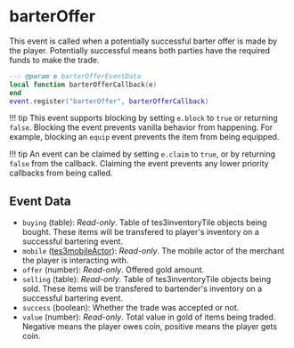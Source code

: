 # barterOffer

This event is called when a potentially successful barter offer is made by the player. Potentially successful means both parties have the required funds to make the trade.

```lua
--- @param e barterOfferEventData
local function barterOfferCallback(e)
end
event.register("barterOffer", barterOfferCallback)
```

!!! tip
	This event supports blocking by setting `e.block` to `true` or returning `false`. Blocking the event prevents vanilla behavior from happening. For example, blocking an `equip` event prevents the item from being equipped.

!!! tip
	An event can be claimed by setting `e.claim` to `true`, or by returning `false` from the callback. Claiming the event prevents any lower priority callbacks from being called.

## Event Data

* `buying` (table): *Read-only*. Table of tes3inventoryTile objects being bought. These items will be transfered to player's inventory on a successful bartering event.
* `mobile` ([tes3mobileActor](../../types/tes3mobileActor)): *Read-only*. The mobile actor of the merchant the player is interacting with.
* `offer` (number): *Read-only*. Offered gold amount.
* `selling` (table): *Read-only*. Table of tes3inventoryTile objects being sold. These items will be transfered to bartender's inventory on a successful bartering event.
* `success` (boolean): Whether the trade was accepted or not.
* `value` (number): *Read-only*. Total value in gold of items being traded. Negative means the player owes coin, positive means the player gets coin.

